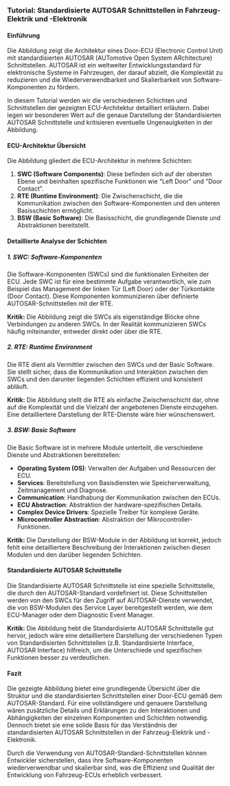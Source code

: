 ### Tutorial: Standardisierte AUTOSAR Schnittstellen in Fahrzeug-Elektrik und -Elektronik

#### Einführung

Die Abbildung zeigt die Architektur eines Door-ECU (Electronic Control Unit) mit standardisierten AUTOSAR (AUTomotive Open System ARchitecture) Schnittstellen. AUTOSAR ist ein weltweiter Entwicklungsstandard für elektronische Systeme in Fahrzeugen, der darauf abzielt, die Komplexität zu reduzieren und die Wiederverwendbarkeit und Skalierbarkeit von Software-Komponenten zu fördern.

In diesem Tutorial werden wir die verschiedenen Schichten und Schnittstellen der gezeigten ECU-Architektur detailliert erläutern. Dabei legen wir besonderen Wert auf die genaue Darstellung der Standardisierten AUTOSAR Schnittstelle und kritisieren eventuelle Ungenauigkeiten in der Abbildung.

#### ECU-Architektur Übersicht

Die Abbildung gliedert die ECU-Architektur in mehrere Schichten:

1. **SWC (Software Components)**: Diese befinden sich auf der obersten Ebene und beinhalten spezifische Funktionen wie "Left Door" und "Door Contact".
2. **RTE (Runtime Environment)**: Die Zwischenschicht, die die Kommunikation zwischen den Software-Komponenten und den unteren Basisschichten ermöglicht.
3. **BSW (Basic Software)**: Die Basisschicht, die grundlegende Dienste und Abstraktionen bereitstellt.

#### Detaillierte Analyse der Schichten

##### 1. SWC: Software-Komponenten

Die Software-Komponenten (SWCs) sind die funktionalen Einheiten der ECU. Jede SWC ist für eine bestimmte Aufgabe verantwortlich, wie zum Beispiel das Management der linken Tür (Left Door) oder der Türkontakte (Door Contact). Diese Komponenten kommunizieren über definierte AUTOSAR-Schnittstellen mit der RTE.

**Kritik:** Die Abbildung zeigt die SWCs als eigenständige Blöcke ohne Verbindungen zu anderen SWCs. In der Realität kommunizieren SWCs häufig miteinander, entweder direkt oder über die RTE.

##### 2. RTE: Runtime Environment

Die RTE dient als Vermittler zwischen den SWCs und der Basic Software. Sie stellt sicher, dass die Kommunikation und Interaktion zwischen den SWCs und den darunter liegenden Schichten effizient und konsistent abläuft.

**Kritik:** Die Abbildung stellt die RTE als einfache Zwischenschicht dar, ohne auf die Komplexität und die Vielzahl der angebotenen Dienste einzugehen. Eine detailliertere Darstellung der RTE-Dienste wäre hier wünschenswert.

##### 3. BSW: Basic Software

Die Basic Software ist in mehrere Module unterteilt, die verschiedene Dienste und Abstraktionen bereitstellen:

- **Operating System (OS)**: Verwalten der Aufgaben und Ressourcen der ECU.
- **Services**: Bereitstellung von Basisdiensten wie Speicherverwaltung, Zeitmanagement und Diagnose.
- **Communication**: Handhabung der Kommunikation zwischen den ECUs.
- **ECU Abstraction**: Abstraktion der hardware-spezifischen Details.
- **Complex Device Drivers**: Spezielle Treiber für komplexe Geräte.
- **Microcontroller Abstraction**: Abstraktion der Mikrocontroller-Funktionen.

**Kritik:** Die Darstellung der BSW-Module in der Abbildung ist korrekt, jedoch fehlt eine detailliertere Beschreibung der Interaktionen zwischen diesen Modulen und den darüber liegenden Schichten.

#### Standardisierte AUTOSAR Schnittstelle

Die Standardisierte AUTOSAR Schnittstelle ist eine spezielle Schnittstelle, die durch den AUTOSAR-Standard vordefiniert ist. Diese Schnittstellen werden von den SWCs für den Zugriff auf AUTOSAR-Dienste verwendet, die von BSW-Modulen des Service Layer bereitgestellt werden, wie dem ECU-Manager oder dem Diagnostic Event Manager.

**Kritik:** Die Abbildung hebt die Standardisierte AUTOSAR Schnittstelle gut hervor, jedoch wäre eine detailliertere Darstellung der verschiedenen Typen von Standardisierten Schnittstellen (z.B. Standardisierte Interface, AUTOSAR Interface) hilfreich, um die Unterschiede und spezifischen Funktionen besser zu verdeutlichen.

#### Fazit

Die gezeigte Abbildung bietet eine grundlegende Übersicht über die Struktur und die standardisierten Schnittstellen einer Door-ECU gemäß dem AUTOSAR-Standard. Für eine vollständigere und genauere Darstellung wären zusätzliche Details und Erklärungen zu den Interaktionen und Abhängigkeiten der einzelnen Komponenten und Schichten notwendig. Dennoch bietet sie eine solide Basis für das Verständnis der standardisierten AUTOSAR Schnittstellen in der Fahrzeug-Elektrik und -Elektronik.

Durch die Verwendung von AUTOSAR-Standard-Schnittstellen können Entwickler sicherstellen, dass ihre Software-Komponenten wiederverwendbar und skalierbar sind, was die Effizienz und Qualität der Entwicklung von Fahrzeug-ECUs erheblich verbessert.
